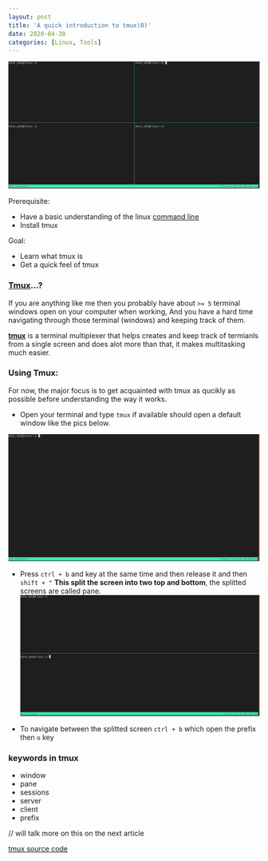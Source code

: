 ```yaml
---
layout: post
title: 'A quick introduction to tmux(0)'
date: 2020-04-30
categories: [Linux, Tools]
---
```


![tmux(0)](/assets/images/tmux(0).png)<br>

Prerequisite:
* Have a basic understanding of the linux [command line](https://daveads.github.io/tools/linux/2020/04/25/The-Linux-Command-Line.html)
* Install tmux

Goal:
* Learn what tmux is
* Get a quick feel of tmux 

### [Tmux](https://en.wikipedia.org/wiki/Tmux)...?
If you are anything like me then you probably have about ```>= 5``` terminal windows open on your computer when working, And you have a hard time navigating through those terminal (windows) and keeping track of them.

**[tmux](https://github.com/tmux/tmux)** is a terminal multiplexer that helps creates and keep track of termianls from a single screen and does alot more than that, it makes multitasking much easier. 


### Using Tmux:

For now, the major focus is to get acquainted with tmux as qucikly as possible before understanding the way it works.

* Open your terminal and type ```tmux``` if available should open a default window like the pics below.

![tmux(0)_a.png](/assets/images/tmux(0)_a.png)<br>


* Press  ```ctrl + b``` and key at the same time and then release it and then ```shift + "``` 
**This split the screen into two top and bottom**, the splitted screens are called pane.
![tmux(0)_a.png](/assets/images/tmux(0)_b.png)<br>

* To navigate between the splitted screen ```ctrl + b``` which open the prefix then ```o``` key


### keywords in tmux

* window
* pane
* sessions
* server
* client
* prefix

// will talk more on this on the next article

[tmux source code](https://github.com/tmux/tmux)
